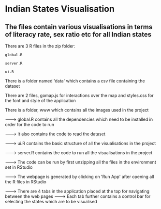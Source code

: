 # Indian States Visualisation
The files contain various visualisations in terms of literacy rate, sex ratio etc for all Indian states
-------------------------------------------------------------------------------------------------------------------


There are 3 R files in the zip folder:

	global.R
	
	server.R
	
	ui.R

There is a folder named 'data' which contains a csv file containing the dataset

There are 2 files, gomap.js for interactions over the map and styles.css for the font and style of the application

There is a folder, www which contains all the images used in the project

---> global.R contains all the dependencies which need to be installed in order for the code to run

---> It also contains the code to read the dataset

---> ui.R contains the basic structure of all the visualisations in the project

---> server.R contains the code to run all the visualisations in the project

---> The code can be run by first unzipping all the files in the environment set in RStudio

---> The webpage is generated by clicking on 'Run App' after opening all the R files in RStudio
  
---> There are 4 tabs in the application placed at the top for navigating between the web pages
---> Each tab further contains a control bar for selecting the states which are to be visualised

